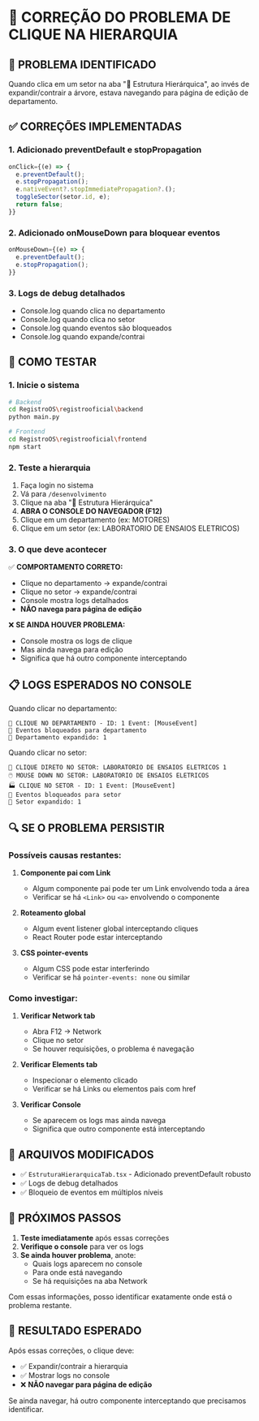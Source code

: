 # 🔧 CORREÇÃO DO PROBLEMA DE CLIQUE NA HIERARQUIA

## 🚨 PROBLEMA IDENTIFICADO
Quando clica em um setor na aba "🌳 Estrutura Hierárquica", ao invés de expandir/contrair a árvore, estava navegando para página de edição de departamento.

## ✅ CORREÇÕES IMPLEMENTADAS

### 1. **Adicionado preventDefault e stopPropagation**
```typescript
onClick={(e) => {
  e.preventDefault();
  e.stopPropagation();
  e.nativeEvent?.stopImmediatePropagation?.();
  toggleSector(setor.id, e);
  return false;
}}
```

### 2. **Adicionado onMouseDown para bloquear eventos**
```typescript
onMouseDown={(e) => {
  e.preventDefault();
  e.stopPropagation();
}}
```

### 3. **Logs de debug detalhados**
- Console.log quando clica no departamento
- Console.log quando clica no setor
- Console.log quando eventos são bloqueados
- Console.log quando expande/contrai

## 🧪 COMO TESTAR

### 1. **Inicie o sistema**
```bash
# Backend
cd RegistroOS\registrooficial\backend
python main.py

# Frontend
cd RegistroOS\registrooficial\frontend
npm start
```

### 2. **Teste a hierarquia**
1. Faça login no sistema
2. Vá para `/desenvolvimento`
3. Clique na aba "🌳 Estrutura Hierárquica"
4. **ABRA O CONSOLE DO NAVEGADOR (F12)**
5. Clique em um departamento (ex: MOTORES)
6. Clique em um setor (ex: LABORATORIO DE ENSAIOS ELETRICOS)

### 3. **O que deve acontecer**
✅ **COMPORTAMENTO CORRETO:**
- Clique no departamento → expande/contrai
- Clique no setor → expande/contrai
- Console mostra logs detalhados
- **NÃO navega para página de edição**

❌ **SE AINDA HOUVER PROBLEMA:**
- Console mostra os logs de clique
- Mas ainda navega para edição
- Significa que há outro componente interceptando

## 📋 LOGS ESPERADOS NO CONSOLE

Quando clicar no departamento:
```
🏢 CLIQUE NO DEPARTAMENTO - ID: 1 Event: [MouseEvent]
🛑 Eventos bloqueados para departamento
📂 Departamento expandido: 1
```

Quando clicar no setor:
```
🎯 CLIQUE DIRETO NO SETOR: LABORATORIO DE ENSAIOS ELETRICOS 1
🖱️ MOUSE DOWN NO SETOR: LABORATORIO DE ENSAIOS ELETRICOS
🏭 CLIQUE NO SETOR - ID: 1 Event: [MouseEvent]
🛑 Eventos bloqueados para setor
📂 Setor expandido: 1
```

## 🔍 SE O PROBLEMA PERSISTIR

### **Possíveis causas restantes:**

1. **Componente pai com Link**
   - Algum componente pai pode ter um Link envolvendo toda a área
   - Verificar se há `<Link>` ou `<a>` envolvendo o componente

2. **Roteamento global**
   - Algum event listener global interceptando cliques
   - React Router pode estar interceptando

3. **CSS pointer-events**
   - Algum CSS pode estar interferindo
   - Verificar se há `pointer-events: none` ou similar

### **Como investigar:**

1. **Verificar Network tab**
   - Abra F12 → Network
   - Clique no setor
   - Se houver requisições, o problema é navegação

2. **Verificar Elements tab**
   - Inspecionar o elemento clicado
   - Verificar se há Links ou elementos pais com href

3. **Verificar Console**
   - Se aparecem os logs mas ainda navega
   - Significa que outro componente está interceptando

## 📝 ARQUIVOS MODIFICADOS

- ✅ `EstruturaHierarquicaTab.tsx` - Adicionado preventDefault robusto
- ✅ Logs de debug detalhados
- ✅ Bloqueio de eventos em múltiplos níveis

## 🎯 PRÓXIMOS PASSOS

1. **Teste imediatamente** após essas correções
2. **Verifique o console** para ver os logs
3. **Se ainda houver problema**, anote:
   - Quais logs aparecem no console
   - Para onde está navegando
   - Se há requisições na aba Network

Com essas informações, posso identificar exatamente onde está o problema restante.

## 🚀 RESULTADO ESPERADO

Após essas correções, o clique deve:
- ✅ Expandir/contrair a hierarquia
- ✅ Mostrar logs no console
- ❌ **NÃO navegar para página de edição**

Se ainda navegar, há outro componente interceptando que precisamos identificar.
